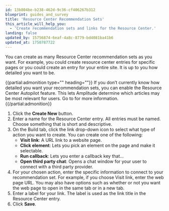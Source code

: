 ```yaml
---
id: 13b804be-b238-462d-9c36-cf406267b312
blueprint: guides_and_survey
title: 'Resource Center Recommendation Sets'
this_article_will_help_you:
  - 'Create recommendation sets and links for the Resource Center.'
landing: false
updated_by: 15756874-6eaf-4a8c-8779-bd4081ba41b6
updated_at: 1750787722
---
```

You can create as many Resource Center recommendation sets as you want. For example, you could create resource center entries for specific pages or you could create an entry for your entire site. It is up to you how detailed you want to be. 

{{partial:admonition type="" heading=""}}
If you don’t currently know how detailed you want your recommendation sets, you can enable the Resource Center Autopilot feature. This lets Amplitude determine which articles may be most relevant for users. Go to <link> for more information. 
{{/partial:admonition}}

1. Click the **Create New** button. 
2. Enter a name for the Resource Center entry. All entries must be named. Choose something that is short and descriptive.
3. On the Build tab, click the link drop-down icon to select what type of action you want to create. You can create one of the following: 
    - **Visit link**: A URL link to a website page.
    - **Click element**: Lets you pick an element on the page and make it selectable.
    - **Run callback**: Lets you enter a callback key that…
    - **Open third party chat**: Opens a chat window for your user to connect with a third party provider.
4. For your chosen action, enter the specific information to connect to your recommendation set. For example, if you choose Visit link, enter the web page URL. You may also have options such as whether or not you want the web page to open in the same tab or in a new tab.
5. Enter a label for your link. The label is used as the link title in the Resource Center entry.
6. Click **Save**.
